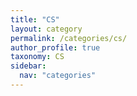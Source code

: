 ```yaml
---
title: "CS"
layout: category
permalink: /categories/cs/
author_profile: true
taxonomy: CS
sidebar:
  nav: "categories"
---
```

